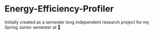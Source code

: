 # Energy-Efficiency-Profiler
Initially created as a semester long independent research project for my Spring Junior semester at 🐄
